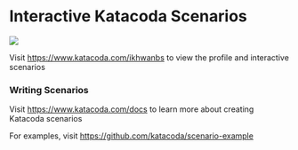 # Interactive Katacoda Scenarios

[![](http://shields.katacoda.com/katacoda/ikhwanbs/count.svg)](https://www.katacoda.com/ikhwanbs "Get your profile on Katacoda.com")

Visit https://www.katacoda.com/ikhwanbs to view the profile and interactive scenarios

### Writing Scenarios
Visit https://www.katacoda.com/docs to learn more about creating Katacoda scenarios

For examples, visit https://github.com/katacoda/scenario-example
